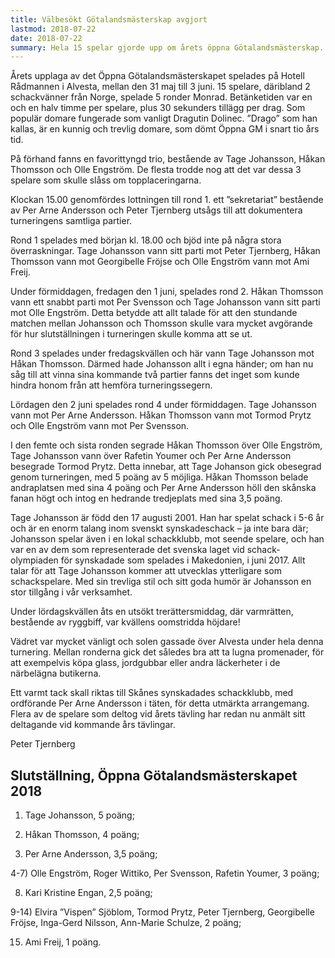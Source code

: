 ```yaml
---
title: Välbesökt Götalandsmästerskap avgjort
lastmod: 2018-07-22
date: 2018-07-22
summary: Hela 15 spelar gjorde upp om årets öppna Götalandsmästerskap. Tage Johansson gick obesegrad genom turneringen och vann. Läs hela  rapporten från öppna Götalandsmästerksapet här .
---
```


Årets upplaga av det Öppna Götalandsmästerskapet spelades på Hotell Rådmannen i Alvesta, mellan den 31 maj till 3 juni. 15 spelare, däribland 2 schackvänner från Norge, spelade 5 ronder Monrad. Betänketiden var en och en halv timme per spelare, plus 30 sekunders tillägg per drag. Som populär domare fungerade som vanligt Dragutin Dolinec. ”Drago” som han kallas, är en kunnig och trevlig domare, som dömt Öppna GM i snart tio års tid.

På förhand fanns en favorittyngd trio, bestående av Tage Johansson, Håkan Thomsson och Olle Engström. De flesta trodde nog att det var dessa 3 spelare som skulle slåss om topplaceringarna.

Klockan 15.00 genomfördes lottningen till rond 1. ett ”sekretariat” bestående av Per Arne Andersson och Peter Tjernberg utsågs till att dokumentera turneringens samtliga partier.

Rond 1 spelades med början kl. 18.00 och bjöd inte på några stora överraskningar. Tage Johansson vann sitt parti mot Peter Tjernberg, Håkan Thomsson vann mot Georgibelle Fröjse och Olle Engström vann mot Ami Freij.

Under förmiddagen, fredagen den 1 juni, spelades rond 2. Håkan Thomsson vann ett snabbt parti mot Per Svensson och Tage Johansson vann sitt parti mot Olle Engström. Detta betydde att allt talade för att den stundande matchen mellan Johansson och Thomsson skulle vara mycket avgörande för hur slutställningen i turneringen skulle komma att se ut.

Rond 3 spelades under fredagskvällen och här vann Tage Johansson mot Håkan Thomsson. Därmed hade Johansson allt i egna händer; om han nu såg till att vinna sina kommande två partier fanns det inget som kunde hindra honom från att hemföra turneringssegern.

Lördagen den 2 juni spelades rond 4 under förmiddagen. Tage Johansson vann mot Per Arne Andersson. Håkan Thomsson vann mot Tormod Prytz och Olle Engström vann mot Per Svensson.

I den femte och sista ronden segrade Håkan Thomsson över Olle Engström, Tage Johansson vann över Rafetin Youmer och Per Arne Andersson besegrade Tormod Prytz. Detta innebar, att Tage Johanson gick obesegrad genom turneringen, med 5 poäng av 5 möjliga. Håkan Thomsson belade andraplatsen med sina 4 poäng och Per Arne Andersson höll den skånska fanan högt och intog en hedrande tredjeplats med sina 3,5 poäng.

Tage Johansson är född den 17 augusti 2001. Han har spelat schack i 5-6 år och är en enorm talang inom svenskt synskadeschack – ja inte bara där; Johansson spelar även i en lokal schackklubb, mot seende spelare, och han var en av dem som representerade det svenska laget vid schack-olympiaden för synskadade som spelades i Makedonien, i juni 2017. Allt talar för att Tage Johansson kommer att utvecklas ytterligare som schackspelare. Med sin trevliga stil och sitt goda humör är Johansson en stor tillgång i vår verksamhet.

Under lördagskvällen åts en utsökt trerättersmiddag, där varmrätten, bestående av ryggbiff, var kvällens oomstridda höjdare!

Vädret var mycket vänligt och solen gassade över Alvesta under hela denna turnering. Mellan ronderna gick det således bra att ta lugna promenader, för att exempelvis köpa glass, jordgubbar eller andra läckerheter i de närbelägna butikerna.

Ett varmt tack skall riktas till Skånes synskadades schackklubb, med ordförande Per Arne Andersson i täten, för detta utmärkta arrangemang. Flera av de spelare som deltog vid årets tävling har redan nu anmält sitt deltagande vid kommande års tävlingar.

Peter Tjernberg

**Slutställning, Öppna Götalandsmästerskapet 2018**
----------

1) Tage Johansson, 5 poäng;

2) Håkan Thomsson, 4 poäng;

3) Per Arne Andersson, 3,5 poäng;

4-7) Olle Engström, Roger Wittiko, Per Svensson, Rafetin Youmer, 3 poäng;

8) Kari Kristine Engan, 2,5 poäng;

9-14) Elvira ”Vispen” Sjöblom, Tormod Prytz, Peter Tjernberg, Georgibelle Fröjse, Inga-Gerd Nilsson, Ann-Marie Schulze, 2 poäng;

15) Ami Freij, 1 poäng.